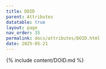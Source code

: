 ```yaml
---
title: DOID
parent: Attributes
datatable: true
layout: page
nav_order: 35
permalink: docs/attributes/DOID.html
date: 2025-05-21
---
```

{% include content/DOID.md %}

